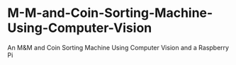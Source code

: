 # M-M-and-Coin-Sorting-Machine-Using-Computer-Vision
An M&amp;M and Coin Sorting Machine Using Computer Vision and a Raspberry Pi
